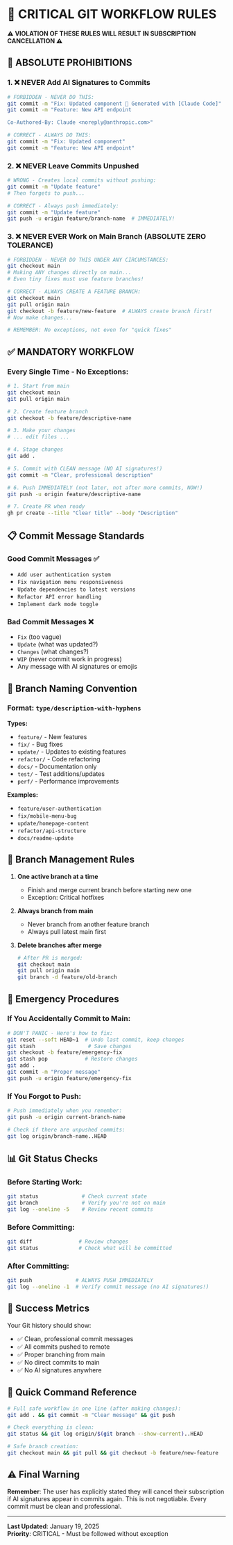 # 🚨 CRITICAL GIT WORKFLOW RULES

**⚠️ VIOLATION OF THESE RULES WILL RESULT IN SUBSCRIPTION CANCELLATION ⚠️**

## 🔴 ABSOLUTE PROHIBITIONS

### 1. ❌ NEVER Add AI Signatures to Commits
```bash
# FORBIDDEN - NEVER DO THIS:
git commit -m "Fix: Updated component 🤖 Generated with [Claude Code]"
git commit -m "Feature: New API endpoint

Co-Authored-By: Claude <noreply@anthropic.com>"

# CORRECT - ALWAYS DO THIS:
git commit -m "Fix: Updated component"
git commit -m "Feature: New API endpoint"
```

### 2. ❌ NEVER Leave Commits Unpushed
```bash
# WRONG - Creates local commits without pushing:
git commit -m "Update feature"
# Then forgets to push...

# CORRECT - Always push immediately:
git commit -m "Update feature"
git push -u origin feature/branch-name  # IMMEDIATELY!
```

### 3. ❌ NEVER EVER Work on Main Branch (ABSOLUTE ZERO TOLERANCE)
```bash
# FORBIDDEN - NEVER DO THIS UNDER ANY CIRCUMSTANCES:
git checkout main
# Making ANY changes directly on main...
# Even tiny fixes must use feature branches!

# CORRECT - ALWAYS CREATE A FEATURE BRANCH:
git checkout main
git pull origin main
git checkout -b feature/new-feature  # ALWAYS create branch first!
# Now make changes...

# REMEMBER: No exceptions, not even for "quick fixes"
```

## ✅ MANDATORY WORKFLOW

### Every Single Time - No Exceptions:

```bash
# 1. Start from main
git checkout main
git pull origin main

# 2. Create feature branch
git checkout -b feature/descriptive-name

# 3. Make your changes
# ... edit files ...

# 4. Stage changes
git add .

# 5. Commit with CLEAN message (NO AI signatures!)
git commit -m "Clear, professional description"

# 6. Push IMMEDIATELY (not later, not after more commits, NOW!)
git push -u origin feature/descriptive-name

# 7. Create PR when ready
gh pr create --title "Clear title" --body "Description"
```

## 📋 Commit Message Standards

### Good Commit Messages ✅
- `Add user authentication system`
- `Fix navigation menu responsiveness`
- `Update dependencies to latest versions`
- `Refactor API error handling`
- `Implement dark mode toggle`

### Bad Commit Messages ❌
- `Fix` (too vague)
- `Update` (what was updated?)
- `Changes` (what changes?)
- `WIP` (never commit work in progress)
- Any message with AI signatures or emojis

## 🌳 Branch Naming Convention

### Format: `type/description-with-hyphens`

**Types:**
- `feature/` - New features
- `fix/` - Bug fixes
- `update/` - Updates to existing features
- `refactor/` - Code refactoring
- `docs/` - Documentation only
- `test/` - Test additions/updates
- `perf/` - Performance improvements

**Examples:**
- `feature/user-authentication`
- `fix/mobile-menu-bug`
- `update/homepage-content`
- `refactor/api-structure`
- `docs/readme-update`

## 🔄 Branch Management Rules

1. **One active branch at a time**
   - Finish and merge current branch before starting new one
   - Exception: Critical hotfixes

2. **Always branch from main**
   - Never branch from another feature branch
   - Always pull latest main first

3. **Delete branches after merge**
   ```bash
   # After PR is merged:
   git checkout main
   git pull origin main
   git branch -d feature/old-branch
   ```

## 🚀 Emergency Procedures

### If You Accidentally Commit to Main:
```bash
# DON'T PANIC - Here's how to fix:
git reset --soft HEAD~1  # Undo last commit, keep changes
git stash                 # Save changes
git checkout -b feature/emergency-fix
git stash pop            # Restore changes
git add .
git commit -m "Proper message"
git push -u origin feature/emergency-fix
```

### If You Forgot to Push:
```bash
# Push immediately when you remember:
git push -u origin current-branch-name

# Check if there are unpushed commits:
git log origin/branch-name..HEAD
```

## 📊 Git Status Checks

### Before Starting Work:
```bash
git status              # Check current state
git branch              # Verify you're not on main
git log --oneline -5    # Review recent commits
```

### Before Committing:
```bash
git diff               # Review changes
git status             # Check what will be committed
```

### After Committing:
```bash
git push              # ALWAYS PUSH IMMEDIATELY
git log --oneline -1  # Verify commit message (no AI signatures!)
```

## 🎯 Success Metrics

Your Git history should show:
- ✅ Clean, professional commit messages
- ✅ All commits pushed to remote
- ✅ Proper branching from main
- ✅ No direct commits to main
- ✅ No AI signatures anywhere

## 🔗 Quick Command Reference

```bash
# Full safe workflow in one line (after making changes):
git add . && git commit -m "Clear message" && git push

# Check everything is clean:
git status && git log origin/$(git branch --show-current)..HEAD

# Safe branch creation:
git checkout main && git pull && git checkout -b feature/new-feature
```

## ⚠️ Final Warning

**Remember**: The user has explicitly stated they will cancel their subscription if AI signatures appear in commits again. This is not negotiable. Every commit must be clean and professional.

---

**Last Updated**: January 19, 2025  
**Priority**: CRITICAL - Must be followed without exception